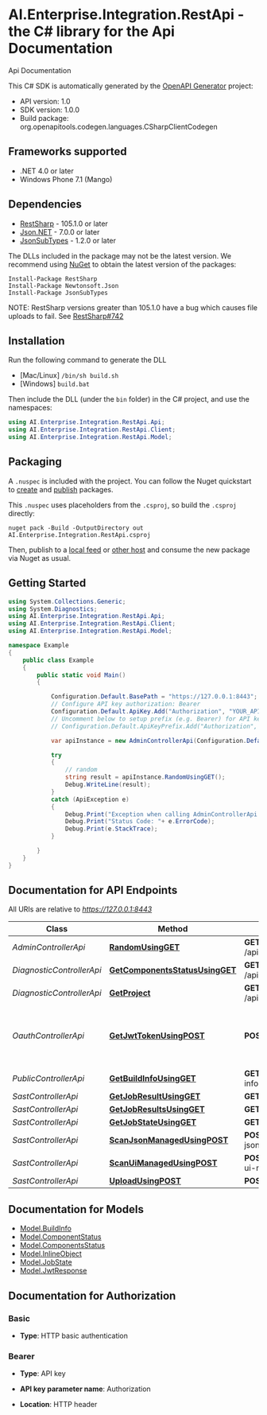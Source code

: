 # AI.Enterprise.Integration.RestApi - the C# library for the Api Documentation

Api Documentation

This C# SDK is automatically generated by the [OpenAPI Generator](https://openapi-generator.tech) project:

- API version: 1.0
- SDK version: 1.0.0
- Build package: org.openapitools.codegen.languages.CSharpClientCodegen

## Frameworks supported


- .NET 4.0 or later
- Windows Phone 7.1 (Mango)

## Dependencies


- [RestSharp](https://www.nuget.org/packages/RestSharp) - 105.1.0 or later
- [Json.NET](https://www.nuget.org/packages/Newtonsoft.Json/) - 7.0.0 or later
- [JsonSubTypes](https://www.nuget.org/packages/JsonSubTypes/) - 1.2.0 or later

The DLLs included in the package may not be the latest version. We recommend using [NuGet](https://docs.nuget.org/consume/installing-nuget) to obtain the latest version of the packages:

```
Install-Package RestSharp
Install-Package Newtonsoft.Json
Install-Package JsonSubTypes
```

NOTE: RestSharp versions greater than 105.1.0 have a bug which causes file uploads to fail. See [RestSharp#742](https://github.com/restsharp/RestSharp/issues/742)

## Installation

Run the following command to generate the DLL

- [Mac/Linux] `/bin/sh build.sh`
- [Windows] `build.bat`

Then include the DLL (under the `bin` folder) in the C# project, and use the namespaces:

```csharp
using AI.Enterprise.Integration.RestApi.Api;
using AI.Enterprise.Integration.RestApi.Client;
using AI.Enterprise.Integration.RestApi.Model;

```


## Packaging

A `.nuspec` is included with the project. You can follow the Nuget quickstart to [create](https://docs.microsoft.com/en-us/nuget/quickstart/create-and-publish-a-package#create-the-package) and [publish](https://docs.microsoft.com/en-us/nuget/quickstart/create-and-publish-a-package#publish-the-package) packages.

This `.nuspec` uses placeholders from the `.csproj`, so build the `.csproj` directly:

```
nuget pack -Build -OutputDirectory out AI.Enterprise.Integration.RestApi.csproj
```

Then, publish to a [local feed](https://docs.microsoft.com/en-us/nuget/hosting-packages/local-feeds) or [other host](https://docs.microsoft.com/en-us/nuget/hosting-packages/overview) and consume the new package via Nuget as usual.


## Getting Started

```csharp
using System.Collections.Generic;
using System.Diagnostics;
using AI.Enterprise.Integration.RestApi.Api;
using AI.Enterprise.Integration.RestApi.Client;
using AI.Enterprise.Integration.RestApi.Model;

namespace Example
{
    public class Example
    {
        public static void Main()
        {

            Configuration.Default.BasePath = "https://127.0.0.1:8443";
            // Configure API key authorization: Bearer
            Configuration.Default.ApiKey.Add("Authorization", "YOUR_API_KEY");
            // Uncomment below to setup prefix (e.g. Bearer) for API key, if needed
            // Configuration.Default.ApiKeyPrefix.Add("Authorization", "Bearer");

            var apiInstance = new AdminControllerApi(Configuration.Default);

            try
            {
                // random
                string result = apiInstance.RandomUsingGET();
                Debug.WriteLine(result);
            }
            catch (ApiException e)
            {
                Debug.Print("Exception when calling AdminControllerApi.RandomUsingGET: " + e.Message );
                Debug.Print("Status Code: "+ e.ErrorCode);
                Debug.Print(e.StackTrace);
            }

        }
    }
}
```

## Documentation for API Endpoints

All URIs are relative to *https://127.0.0.1:8443*

Class | Method | HTTP request | Description
------------ | ------------- | ------------- | -------------
*AdminControllerApi* | [**RandomUsingGET**](docs/AdminControllerApi.md#randomusingget) | **GET** /api/admin/random | random
*DiagnosticControllerApi* | [**GetComponentsStatusUsingGET**](docs/DiagnosticControllerApi.md#getcomponentsstatususingget) | **GET** /api/diagnostic/check | getComponentsStatus
*DiagnosticControllerApi* | [**GetProject**](docs/DiagnosticControllerApi.md#getproject) | **GET** /api/diagnostic/project | 
*OauthControllerApi* | [**GetJwtTokenUsingPOST**](docs/OauthControllerApi.md#getjwttokenusingpost) | **POST** /oauth/token | Login user by client id / secret (those are passed as a basic auth fields) and login / password or refresh-token
*PublicControllerApi* | [**GetBuildInfoUsingGET**](docs/PublicControllerApi.md#getbuildinfousingget) | **GET** /api/public/build-info | getBuildInfo
*SastControllerApi* | [**GetJobResultUsingGET**](docs/SastControllerApi.md#getjobresultusingget) | **GET** /api/sast/result | getJobResult
*SastControllerApi* | [**GetJobResultsUsingGET**](docs/SastControllerApi.md#getjobresultsusingget) | **GET** /api/sast/results | getJobResults
*SastControllerApi* | [**GetJobStateUsingGET**](docs/SastControllerApi.md#getjobstateusingget) | **GET** /api/sast/state | getJobState
*SastControllerApi* | [**ScanJsonManagedUsingPOST**](docs/SastControllerApi.md#scanjsonmanagedusingpost) | **POST** /api/sast/scan-json-managed | scanJsonManaged
*SastControllerApi* | [**ScanUiManagedUsingPOST**](docs/SastControllerApi.md#scanuimanagedusingpost) | **POST** /api/sast/scan-ui-managed | scanUiManaged
*SastControllerApi* | [**UploadUsingPOST**](docs/SastControllerApi.md#uploadusingpost) | **POST** /api/sast/upload | upload


## Documentation for Models

 - [Model.BuildInfo](docs/BuildInfo.md)
 - [Model.ComponentStatus](docs/ComponentStatus.md)
 - [Model.ComponentsStatus](docs/ComponentsStatus.md)
 - [Model.InlineObject](docs/InlineObject.md)
 - [Model.JobState](docs/JobState.md)
 - [Model.JwtResponse](docs/JwtResponse.md)


## Documentation for Authorization


### Basic


- **Type**: HTTP basic authentication


### Bearer

- **Type**: API key

- **API key parameter name**: Authorization
- **Location**: HTTP header

